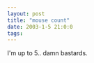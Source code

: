 ```yaml
---
layout: post
title: "mouse count"
date: 2003-1-5 21:0:0
tags: 
---
```


I'm up to 5.. damn bastards.




